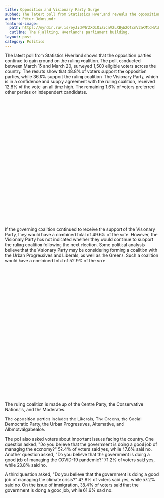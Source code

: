 ```yaml
---
title: Opposition and Visionary Party Surge
subhed: The latest poll from Statistics Hverland reveals the opposition parties continue to gain ground on the ruling coalition. The Visionary Party also reaches an all time high.
author: Pétur Johnsundr
featured-image: 
  path: https://myndir.ruv.is/eyJidWNrZXQiOiAicnV2LXByb2QtcnV2aXMtcHVibGljIiwgImtleSI6ICJtZWRpYS9wdWJsaWMvb3JpZ2luYWxfaW1hZ2VzL0lNR18xNjA2LkpQRyIsICJlZGl0cyI6IHsicmVzaXplIjogeyJ3aWR0aCI6ICI4MDAiLCAiZml0IjogImNvdmVyIn19fQ==
  cutline: The Fjallting, Hverland's parliament building.
layout: post
category: Politics
---
```


The latest poll from Statistics Hverland shows that the opposition parties continue to gain ground on the ruling coalition. The poll, conducted between March 15 and March 20, surveyed 1,500 eligible voters across the country. The results show that 48.8% of voters support the opposition parties, while 36.8% support the ruling coalition. The Visionary Party, which is in a confidence and supply agreement with the ruling coalition, received 12.8% of the vote, an all time high. The remaining 1.6% of voters preferred other parties or independent candidates.

<div style="min-height:402px"><script type="text/javascript" defer src="https://datawrapper.dwcdn.net/iihAZ/embed.js?v=1" charset="utf-8"></script><noscript><img src="https://datawrapper.dwcdn.net/iihAZ/full.png" alt="" /></noscript></div>

If the governing coalition continued to receive the support of the Visionary Party, they would have a combined total of 49.6% of the vote. However, the Visionary Party has not indicated whether they would continue to support the ruling coalition following the next election. Some political analysts believe that the Visionary Party may be considering forming a coalition with the Urban Progressives and Liberals, as well as the Greens. Such a coalition would have a combined total of 52.9% of the vote.

<div style="min-height:424px"><script type="text/javascript" defer src="https://datawrapper.dwcdn.net/itS2l/embed.js?v=2" charset="utf-8"></script><noscript><img src="https://datawrapper.dwcdn.net/itS2l/full.png" alt="" /></noscript></div>

The ruling coalition is made up of the Centre Party, the Conservative Nationals, and the Moderates.

The opposition parties includes the Liberals, The Greens, the Social Democratic Party, the Urban Progressives, Alternative, and Albmotválgabealde. 

The poll also asked voters about important issues facing the country. One question asked, "Do you believe that the government is doing a good job of managing the economy?" 52.4% of voters said yes, while 47.6% said no. Another question asked, "Do you believe that the government is doing a good job of managing the COVID-19 pandemic?" 71.2% of voters said yes, while 28.8% said no. 

A third question asked, "Do you believe that the government is doing a good job of managing the climate crisis?" 42.8% of voters said yes, while 57.2% said no. On the issue of immigration, 38.4% of voters said that the government is doing a good job, while 61.6% said no. 